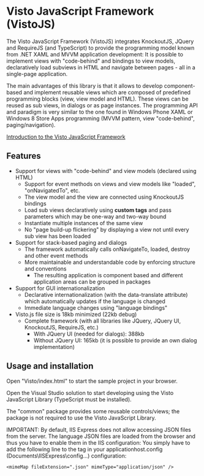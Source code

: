 # Visto JavaScript Framework (VistoJS)

The Visto JavaScript Framework (VistoJS) integrates  KnockoutJS, JQuery and  RequireJS (and TypeScript) to provide the programming model known from .NET XAML and MVVM application development: It is possible to implement views with "code-behind" and bindings to view models, declaratively load subviews in HTML and navigate between pages - all in a single-page application. 

 The main advantages of this library is that it allows to develop component-based and implement reusable views which are composed of predefined programming blocks (view, view model and HTML). These views can be reused as sub views, in dialogs or as page instances. The programming API and paradigm is very similar to the one found in Windows Phone XAML or Windows 8 Store Apps programming (MVVM pattern, view "code-behind", paging/navigation).

[Introduction to the Visto JavaScript Framework](https://github.com/VistoJS/Core/wiki/Introduction)

## Features

- Support for views with "code-behind" and view models (declared using HTML) 
    - Support for  event methods on views and view models like "loaded", "onNavigatedTo", etc. 
    - The view model and the view are connected using KnockoutJS bindings 
    - Load sub views declaratively using **custom tags** and pass parameters which may be one-way and two-way bound
    - Instantiate multiple instances of the same view 
    - No "page build-up flickering" by displaying a view not until every sub view has been loaded
- Support for stack-based  paging and  dialogs 
    - The framework automatically calls onNavigateTo, loaded, destroy and other  event methods
    - More maintainable and understandable code by enforcing structure and conventions 
        - The resulting application is component based and different application areas can be grouped in packages
- Support for GUI  internationalization 
    - Declarative internationalization (with the data-translate attribute) which automatically updates if the language is changed 
    - Immediate language changes using "language bindings"
- Visto.js file size is 18kb minimized (22kb debug)
    - Complete framework (with all libraries like JQuery, JQuery UI, KnockoutJS, RequireJS, etc.)
        - With JQuery UI (needed for dialogs): 388kb 
        - Without JQuery UI: 165kb (it is possible to provide an own dialog implementation)

## Usage and installation

Open "Visto/index.html" to start the sample project in your browser. 

Open the Visual Studio solution to start developing using the 
Visto JavaScript Library (TypeScript must be installed). 

The "common" package provides some reusable controls/views; 
the package is not required to use the Visto JavaScript Library. 

IMPORTANT: By default, IIS Express does not allow accessing JSON files from 
the server. The language JSON files are loaded from the browser and thus you
have to enable them in the IIS configuration: You simply have to add the 
following line to the <StaticContent> tag in your applicationhost.config 
(Documents\IISExpress\config\...) configuration: 

    <mimeMap fileExtension=".json" mimeType="application/json" />


